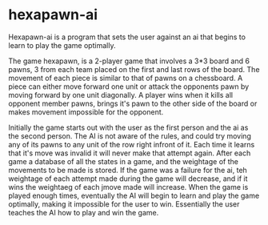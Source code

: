 # hexapawn-ai
Hexapawn-ai is a program that sets the user against an ai that begins to learn to play the game optimally. 

The game hexapawn, is a 2-player game that involves a 3*3 board and 6 pawns, 3 from each team placed on the first and last rows of the board. The movement of each piece is similar to that of pawns on a chessboard. A piece can either move forward one unit or attack the opponents pawn by moving forward by one unit diagonally. A player wins when it kills all opponent member pawns, brings it's pawn to the other side of the board or makes movement impossible for the opponent. 

Initially the game starts out with the user as the first person and the ai as the second person. The AI is not aware of the rules, and could try moving any of its pawns to any unit of the row right infront of it. Each time it learns that it's move was invalid it will never make that attempt again. After each game a database of all the states in a game, and the weightage of the movements to be made is stored. If the game was a failure for the ai, teh weightage of each attempt made during the game will decrease, and if it wins the weightaeg of each jmove made will increase. When the game is played enough times, eventually the AI will begin to learn and play the game optimally, making it impossible for the user to win. Essentially the user teaches the AI how to play and win the game.
